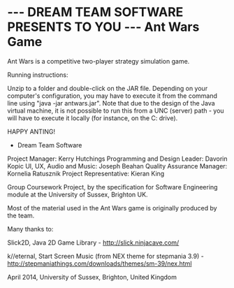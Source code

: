  --- DREAM TEAM SOFTWARE PRESENTS TO YOU ---
Ant Wars Game
================

Ant Wars is a competitive two-player strategy simulation game.

Running instructions:

Unzip to a folder and double-click on the JAR file. Depending on your
computer's configuration, you may have to execute it from the command
line using "java -jar antwars.jar". Note that due to the design of the
Java virtual machine, it is not possible to run this from a UNC (server)
path - you will have to execute it locally (for instance, on the C: drive).

HAPPY ANTING!
 - Dream Team Software

Project Manager: Kerry Hutchings
Programming and Design Leader: Davorin Kopic 
UI, UX, Audio and Music: Joseph Beahan 
Quality Assurance Manager: Kornelia Ratusznik 
Project Representative: Kieran King 

Group Coursework Project, by the specification for Software Engineering module at the University of Sussex, Brighton UK.

Most of the material used in the Ant Wars game is originally produced by the team.

Many thanks to:

Slick2D, Java 2D Game Library - http://slick.ninjacave.com/

k//eternal, Start Screen Music (from NEX theme for stepmania 3.9) - http://stepmaniathings.com/downloads/themes/sm-39/nex.html

April 2014, University of Sussex, Brighton, United Kingdom
